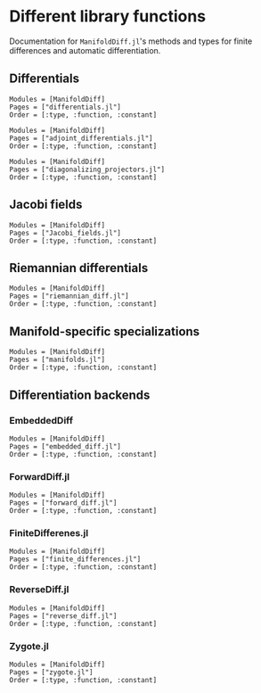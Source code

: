 # Different library functions

Documentation for `ManifoldDiff.jl`'s methods and types for finite differences and automatic differentiation.

## Differentials

```@autodocs
Modules = [ManifoldDiff]
Pages = ["differentials.jl"]
Order = [:type, :function, :constant]
```

```@autodocs
Modules = [ManifoldDiff]
Pages = ["adjoint_differentials.jl"]
Order = [:type, :function, :constant]
```

```@autodocs
Modules = [ManifoldDiff]
Pages = ["diagonalizing_projectors.jl"]
Order = [:type, :function, :constant]
```

## Jacobi fields

```@autodocs
Modules = [ManifoldDiff]
Pages = ["Jacobi_fields.jl"]
Order = [:type, :function, :constant]
```

## Riemannian differentials

```@autodocs
Modules = [ManifoldDiff]
Pages = ["riemannian_diff.jl"]
Order = [:type, :function, :constant]
```

## Manifold-specific specializations

```@autodocs
Modules = [ManifoldDiff]
Pages = ["manifolds.jl"]
Order = [:type, :function, :constant]
```

## Differentiation backends

### EmbeddedDiff

```@autodocs
Modules = [ManifoldDiff]
Pages = ["embedded_diff.jl"]
Order = [:type, :function, :constant]
```

### ForwardDiff.jl

```@autodocs
Modules = [ManifoldDiff]
Pages = ["forward_diff.jl"]
Order = [:type, :function, :constant]
```

### FiniteDifferenes.jl

```@autodocs
Modules = [ManifoldDiff]
Pages = ["finite_differences.jl"]
Order = [:type, :function, :constant]
```

### ReverseDiff.jl

```@autodocs
Modules = [ManifoldDiff]
Pages = ["reverse_diff.jl"]
Order = [:type, :function, :constant]
```

### Zygote.jl

```@autodocs
Modules = [ManifoldDiff]
Pages = ["zygote.jl"]
Order = [:type, :function, :constant]
```
